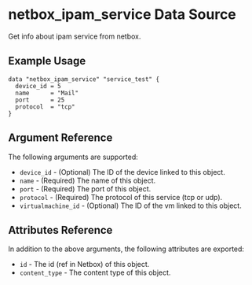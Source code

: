 # netbox\_ipam\_service Data Source

Get info about ipam service from netbox.

## Example Usage

```hcl
data "netbox_ipam_service" "service_test" {
  device_id = 5
  name      = "Mail"
  port      = 25
  protocol  = "tcp"
}
```

## Argument Reference

The following arguments are supported:
* ``device_id`` - (Optional) The ID of the device linked to this object.
* ``name`` - (Required) The name of this object.
* ``port`` - (Required) The port of this object.
* ``protocol`` - (Required) The protocol of this service (tcp or udp).
* ``virtualmachine_id`` - (Optional) The ID of the vm linked to this object.

## Attributes Reference

In addition to the above arguments, the following attributes are exported:
* ``id`` - The id (ref in Netbox) of this object.
* ``content_type`` - The content type of this object.
